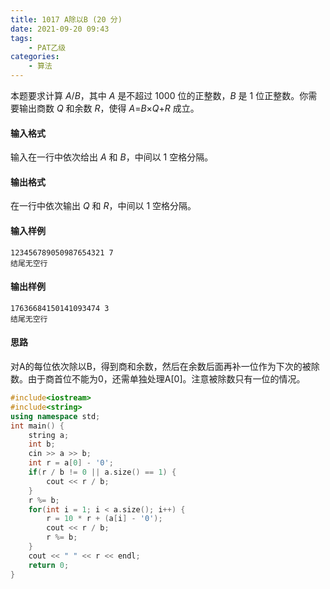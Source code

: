 ```yaml
---
title: 1017 A除以B (20 分)
date: 2021-09-20 09:43
tags:
    - PAT乙级
categories:
    - 算法
---
```


本题要求计算 *A*/*B*，其中 *A* 是不超过 1000 位的正整数，*B* 是 1 位正整数。你需要输出商数 *Q* 和余数 *R*，使得 *A*=*B*×*Q*+*R* 成立。

#### 输入格式

输入在一行中依次给出 *A* 和 *B*，中间以 1 空格分隔。

#### 输出格式

在一行中依次输出 *Q* 和 *R*，中间以 1 空格分隔。

#### 输入样例

```in
123456789050987654321 7
结尾无空行
```

#### 输出样例

```out
17636684150141093474 3
结尾无空行
```

#### 思路

对A的每位依次除以B，得到商和余数，然后在余数后面再补一位作为下次的被除数。由于商首位不能为0，还需单独处理A[0]。注意被除数只有一位的情况。

```c++
#include<iostream>
#include<string>
using namespace std;
int main() {
    string a;
    int b;
    cin >> a >> b;
    int r = a[0] - '0';
    if(r / b != 0 || a.size() == 1) {
        cout << r / b;   
    }
    r %= b;
    for(int i = 1; i < a.size(); i++) {
        r = 10 * r + (a[i] - '0');
        cout << r / b;
        r %= b;
    }
    cout << " " << r << endl;
    return 0;
}
```

